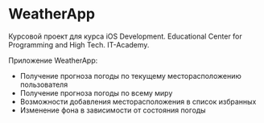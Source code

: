 # WeatherApp

Курсовой проект для курса iOS Development. Educational Center for Programming and High Tech. IT-Academy.

Приложение  WeatherApp:
- Получение прогноза погоды по текущему месторасположению пользователя 
- Получение прогноза погоды по всему миру
- Возможности добавления месторасположения в список избранных 
- Изменение фона в зависимости от состояния погоды 

